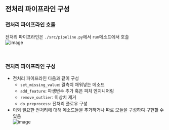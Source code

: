 ## 전처리 파이프라인 구성

### 전처리 파이프라인 호출
전처리 파이프라인은 `./src/pipeline.py`에서 `run`메소드에서 호출<br>
![image](https://github.com/long-practice/mlflow-basecode/assets/83870423/233b38ed-d277-469d-a950-5b66858f0181)

<br>

### 전처리 파이프라인 구성
- 전처리 파이프라인 다음과 같이 구성
  - `set_missing_value`: 결측치 채워넣는 메소드
  - `add_feature`: 파생변수 추가 혹은 피처 엔지니어링
  - `remove_outlier`: 이상치 제거
  - `do_preprocess`: 전처리 플로우 구성
- 이외 필요한 전처리에 대해 메소드들을 추가하거나 따로 모듈을 구성하여 구현할 수 있음<br>
![image](https://github.com/long-practice/mlflow-basecode/assets/83870423/21fb1775-3c2c-4dd5-9c54-26f70c5edf8d)
